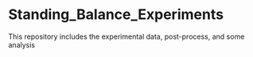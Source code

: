 # Standing_Balance_Experiments
This repository includes the experimental data, post-process, and some analysis
